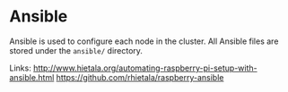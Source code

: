 # Ansible
Ansible is used to configure each node in the cluster.
All Ansible files are stored under the `ansible/` directory.

Links:
http://www.hietala.org/automating-raspberry-pi-setup-with-ansible.html
https://github.com/rhietala/raspberry-ansible

